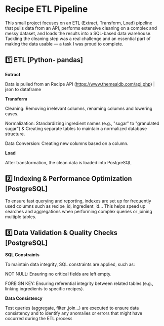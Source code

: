 # Recipe ETL Pipeline
This small project focuses on an ETL (Extract, Transform, Load) pipeline that pulls data from an API, performs extensive cleaning on a complex and messy dataset, and loads the results into a SQL-based data warehouse. Tackling the cleaning step was a real challenge and an essential part of making the data usable — a task I was proud to complete.

## 1️⃣ ETL [Python- pandas]
**Extract**

Data is pulled from an Recipe API (https://www.themealdb.com/api.php) | json to dataframe

**Transform**

Cleaning: Removing irrelevant columns, renaming columns and lowering cases.

Normalization: Standardizing ingredient names (e.g., "sugar" to "granulated sugar") & Creating separate tables to maintain a normalized database structure.

Data Conversion: Creating new columns based on a column.


**Load**

After transformation, the clean data is loaded into PostgreSQL

## 2️⃣ Indexing & Performance Optimization [PostgreSQL]
To ensure fast querying and reporting, indexes are set up for frequently used columns such as recipe_id, ingredient_id... This helps speed up searches and aggregations when performing complex queries or joining multiple tables.

## 3️⃣ Data Validation & Quality Checks  [PostgreSQL]
**SQL Constraints**

To maintain data integrity, SQL constraints are applied, such as:

NOT NULL: Ensuring no critical fields are left empty.

FOREIGN KEY: Ensuring referential integrity between related tables (e.g., linking ingredients to specific recipes).

**Data Consistency**

Test queries (aggregate, filter ,join...) are executed to ensure data consistency and to identify any anomalies or errors that might have occurred during the ETL process 


